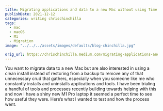 ```yaml
---
title: Migrating applications and data to a new Mac without using Time Machine
publishDate: 2021-12-12
categories: writing chrischinchilla
tags: 
  - mac
  - macOS
  - M1
  - Migration
image: "../../../assets/images/defaults/blog-chinchilla.jpg"

orig_url: https://chrischinchilla.medium.com/migrating-applications-and-data-to-a-new-mac-without-using-time-machine-240e1de77892
---
```


You want to migrate data to a new Mac but are also interested in using a clean install instead of restoring from a backup to remove any of that unnecessary crud that gathers, especially when you someone like me who constantly installs and uninstalls applications and tools. I have been trialing a handful of tools and processes recently building towards helping with this and now I have a shiny new M1 Pro laptop it seemed a perfect time to see how useful they were. Here’s what I wanted to test and how the process went.